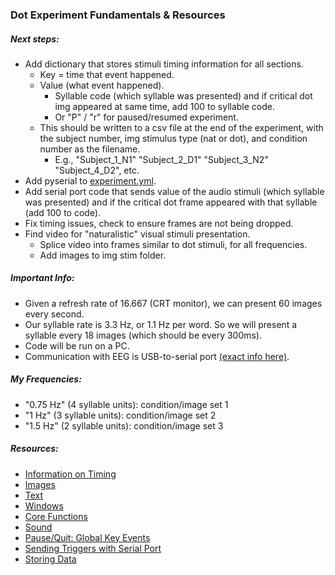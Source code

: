 ### Dot Experiment Fundamentals & Resources

##### Next steps:
- Add dictionary that stores stimuli timing information for all sections.
  - Key = time that event happened.
  - Value (what event happened).
    - Syllable code (which syllable was presented) and if critical dot img appeared at same time, add 100 to syllable code.
    - Or "P" / "r" for paused/resumed experiment.
  - This should be written to a csv file at the end of the experiment, with the subject number, img stimulus type (nat or dot), and condition number as the filename.
      - E.g., "Subject_1_N1" "Subject_2_D1" "Subject_3_N2" "Subject_4_D2", etc.
- Add pyserial to [experiment.yml](https://pyserial.readthedocs.io/en/latest/pyserial.html#requirements).
- Add serial port code that sends value of the audio stimuli (which syllable was presented) and if the critical dot frame appeared with that syllable (add 100 to code).
- Fix timing issues, check to ensure frames are not being dropped.
- Find video for "naturalistic" visual stimuli presentation.
  - Splice video into frames similar to dot stimuli, for all frequencies.
  - Add images to img stim folder.  

##### Important Info:
- Given a refresh rate of 16.667 (CRT monitor), we can present 60 images every second.
- Our syllable rate is 3.3 Hz, or 1.1 Hz per word. So we will present a syllable every 18 images (which should be every 300ms).
- Code will be run on a PC.
- Communication with EEG is USB-to-serial port [(exact info here)](https://www.biosemi.com/faq/USB%20Trigger%20interface%20cable.htm).

##### My Frequencies:
- "0.75 Hz" (4 syllable units): condition/image set 1
- "1 Hz" (3 syllable units): condition/image set 2
- "1.5 Hz" (2 syllable units): condition/image set 3

##### Resources:
- [Information on Timing](https://www.psychopy.org/general/timing/timing.html)
- [Images](https://www.psychopy.org/api/visual/imagestim.html#psychopy.visual.ImageStim)
- [Text](https://www.psychopy.org/api/visual/textbox.html#psychopy.visual.TextBox)
- [Windows](https://www.psychopy.org/api/visual/window.html#psychopy.visual.Window)
- [Core Functions](https://www.psychopy.org/api/core.html)
- [Sound](https://www.psychopy.org/api/sound.html)
- [Pause/Quit: Global Key Events](https://www.psychopy.org/coder/globalKeys.html#adding-a-global-event-key-simple)
- [Sending Triggers with Serial Port](https://pyserial.readthedocs.io/en/latest/)
- [Storing Data](https://www.psychopy.org/api/data.html)
